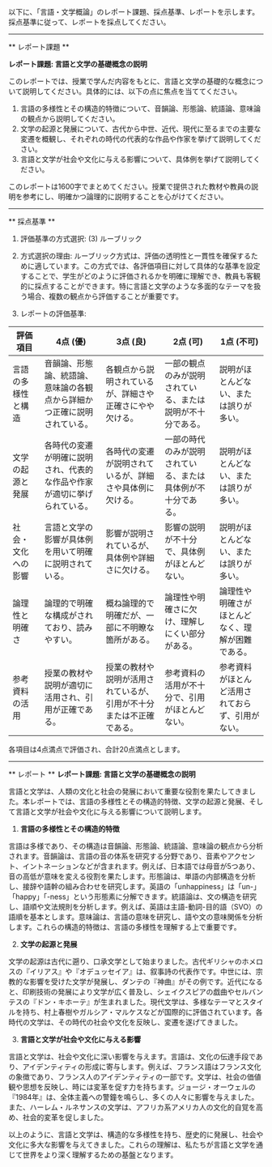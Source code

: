 以下に、「言語・文学概論」のレポート課題、採点基準、レポートを示します。採点基準に従って、レポートを採点してください。

---------------------------------------
** レポート課題 **

**レポート課題: 言語と文学の基礎概念の説明**

このレポートでは、授業で学んだ内容をもとに、言語と文学の基礎的な概念について説明してください。具体的には、以下の点に焦点を当ててください。

1. 言語の多様性とその構造的特徴について、音韻論、形態論、統語論、意味論の観点から説明してください。
2. 文学の起源と発展について、古代から中世、近代、現代に至るまでの主要な変遷を概観し、それぞれの時代の代表的な作品や作家を挙げて説明してください。
3. 言語と文学が社会や文化に与える影響について、具体例を挙げて説明してください。

このレポートは1600字でまとめてください。授業で提供された教材や教員の説明を参考にし、明確かつ論理的に説明することを心がけてください。

---------------------------------------
** 採点基準 **

1. 評価基準の方式選択: (3) ルーブリック

2. 方式選択の理由:
ルーブリック方式は、評価の透明性と一貫性を確保するために適しています。この方式では、各評価項目に対して具体的な基準を設定することで、学生がどのように評価されるかを明確に理解でき、教員も客観的に採点することができます。特に言語と文学のような多面的なテーマを扱う場合、複数の観点から評価することが重要です。

3. レポートの評価基準:

| 評価項目           | 4点 (優)                                                                 | 3点 (良)                                                               | 2点 (可)                                                               | 1点 (不可)                                                             |
|--------------------|---------------------------------------------------------------------------|------------------------------------------------------------------------|------------------------------------------------------------------------|------------------------------------------------------------------------|
| 言語の多様性と構造 | 音韻論、形態論、統語論、意味論の各観点から詳細かつ正確に説明されている。 | 各観点から説明されているが、詳細さや正確さにやや欠ける。             | 一部の観点のみが説明されている、または説明が不十分である。             | 説明がほとんどない、または誤りが多い。                                 |
| 文学の起源と発展   | 各時代の変遷が明確に説明され、代表的な作品や作家が適切に挙げられている。 | 各時代の変遷が説明されているが、詳細さや具体例に欠ける。             | 一部の時代のみが説明されている、または具体例が不十分である。           | 説明がほとんどない、または誤りが多い。                                 |
| 社会・文化への影響 | 言語と文学の影響が具体例を用いて明確に説明されている。                   | 影響が説明されているが、具体例や詳細さに欠ける。                     | 影響の説明が不十分で、具体例がほとんどない。                           | 説明がほとんどない、または誤りが多い。                                 |
| 論理性と明確さ     | 論理的で明確な構成がされており、読みやすい。                             | 概ね論理的で明確だが、一部に不明瞭な箇所がある。                     | 論理性や明確さに欠け、理解しにくい部分がある。                         | 論理性や明確さがほとんどなく、理解が困難である。                       |
| 参考資料の活用     | 授業の教材や説明が適切に活用され、引用が正確である。                     | 授業の教材や説明が活用されているが、引用が不十分または不正確である。 | 参考資料の活用が不十分で、引用がほとんどない。                         | 参考資料がほとんど活用されておらず、引用がない。                       |

各項目は4点満点で評価され、合計20点満点とします。

---------------------------------------
** レポート **
**レポート課題: 言語と文学の基礎概念の説明**

言語と文学は、人類の文化と社会の発展において重要な役割を果たしてきました。本レポートでは、言語の多様性とその構造的特徴、文学の起源と発展、そして言語と文学が社会や文化に与える影響について説明します。

1. **言語の多様性とその構造的特徴**

言語は多様であり、その構造は音韻論、形態論、統語論、意味論の観点から分析されます。音韻論は、言語の音の体系を研究する分野であり、音素やアクセント、イントネーションなどが含まれます。例えば、日本語では母音が5つあり、音の高低が意味を変える役割を果たします。形態論は、単語の内部構造を分析し、接辞や語幹の組み合わせを研究します。英語の「unhappiness」は「un-」「happy」「-ness」という形態素に分解できます。統語論は、文の構造を研究し、語順や文法規則を分析します。例えば、英語は主語-動詞-目的語（SVO）の語順を基本とします。意味論は、言語の意味を研究し、語や文の意味関係を分析します。これらの構造的特徴は、言語の多様性を理解する上で重要です。

2. **文学の起源と発展**

文学の起源は古代に遡り、口承文学として始まりました。古代ギリシャのホメロスの『イリアス』や『オデュッセイア』は、叙事詩の代表作です。中世には、宗教的な影響を受けた文学が発展し、ダンテの『神曲』がその例です。近代になると、印刷技術の発展により文学が広く普及し、シェイクスピアの戯曲やセルバンテスの『ドン・キホーテ』が生まれました。現代文学は、多様なテーマとスタイルを持ち、村上春樹やガルシア・マルケスなどが国際的に評価されています。各時代の文学は、その時代の社会や文化を反映し、変遷を遂げてきました。

3. **言語と文学が社会や文化に与える影響**

言語と文学は、社会や文化に深い影響を与えます。言語は、文化の伝達手段であり、アイデンティティの形成に寄与します。例えば、フランス語はフランス文化の象徴であり、フランス人のアイデンティティの一部です。文学は、社会の価値観や思想を反映し、時には変革を促す力を持ちます。ジョージ・オーウェルの『1984年』は、全体主義への警鐘を鳴らし、多くの人々に影響を与えました。また、ハーレム・ルネサンスの文学は、アフリカ系アメリカ人の文化的自覚を高め、社会的変革を促しました。

以上のように、言語と文学は、構造的な多様性を持ち、歴史的に発展し、社会や文化に多大な影響を与えてきました。これらの理解は、私たちが言語と文学を通じて世界をより深く理解するための基盤となります。

